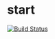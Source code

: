 # start

[![Build Status](https://travis-ci.org/gooscht/start.svg?branch=master)](https://travis-ci.org/gooscht/start)
